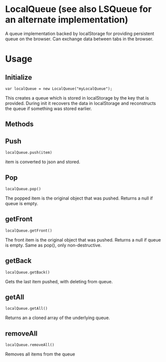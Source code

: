 LocalQueue (see also LSQueue for an alternate implementation)
==========

A queue implementation backed by localStorage for providing persistent queue on the browser. Can exchange data between tabs in the browser.

# Usage 

## Initialize

```
var localQueue = new LocalQueue("myLocalQueue");
```

This creates a queue which is stored in localStorage by the key that is provided. During init it recovers the data in localStorage and reconstructs the queue if something was stored earlier. 

## Methods 

## Push 

```
localQueue.push(item)
```
item is converted to json and stored. 

## Pop

```
localQueue.pop()
```
The popped item is the original object that was pushed. Returns a null if queue is empty.

## getFront

```
localQueue.getFront()
```
The front item is the original object that was pushed. Returns a null if queue is empty.
Same as pop(), only non-destructive.


## getBack

```
localQueue.getBack()
```
Gets the last item pushed, with deleting from queue.

## getAll

```
localQueue.getAll()
```
Returns an a cloned array of the underlying queue.

## removeAll 

```
localQueue.removeAll()
```
Removes all items from the queue
